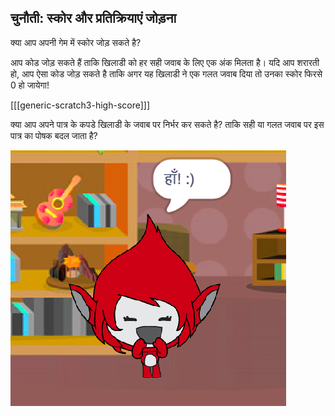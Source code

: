 ## चुनौती: स्कोर और प्रतिक्रियाएं जोड़ना

क्या आप अपनी गेम में स्कोर जोड़ सकते है?

आप कोड जोड़ सकते हैं ताकि खिलाडी को हर सही जवाब के लिए एक अंक मिलता है। यदि आप शरारती हो, आप ऐसा कोड जोड़ सकते है ताकि अगर यह खिलाडी ने एक गलत जवाब दिया तो उनका स्कोर फिरसे 0 हो जायेगा!

[[[generic-scratch3-high-score]]]

क्या आप अपने पात्र के कपडे खिलाडी के जवाब पर निर्भर कर सकते है? ताकि सही या गलत जवाब पर इस पात्र का पोषक बदल जाता है?

![स्क्रीनशॉट](images/brain-costume.png)
